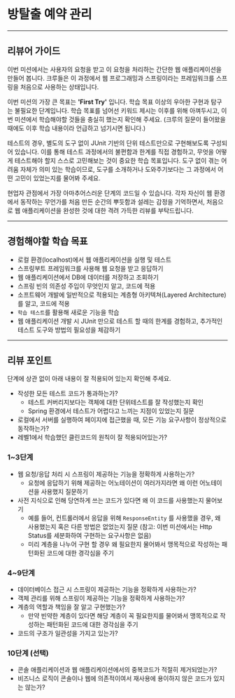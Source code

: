 # 방탈출 예약 관리

---

## 리뷰어 가이드

이번 미션에서는 사용자의 요청을 받고 이 요청을 처리하는 간단한 웹 애플리케이션을 만들어 봅니다. 
크루들은 이 과정에서 웹 프로그래밍과 스프링이라는 프레임워크를 스프링을 처음으로 사용하는 상태입니다.

이번 미션의 가장 큰 목표는 **'First Try'** 입니다. 학습 목표 이상의 우아한 구현과 탐구는 불필요한 단계입니다.
학습 목표를 넘어선 키워드 제시는 이후를 위해 아껴두시고, 이번 미션에서 학습해야할 것들을 충실히 했는지 확인해 주세요. (크루의 질문이 들어왔을 때에도 이후 학습 내용이라 언급하고 넘기시면 됩니다.)

테스트의 경우, 별도의 도구 없이 JUnit 기반의 단위 테스트만으로 구현해보도록 구성되어 있습니다.
이를 통해 테스트 과정에서의 불편함과 한계를 직접 경험하고, 무엇을 어떻게 테스트해야 할지 스스로 고민해보는 것이 중요한 학습 목표입니다.
도구 없이 겪는 어려움 자체가 의미 있는 학습이므로, 도구를 소개하거나 도와주기보다는 그 과정에서 어떤 고민이 있었는지를 물어봐 주세요.

현업자 관점에서 가장 아마추어스러운 단계의 코드일 수 있습니다.
각자 자신이 웹 환경에서 동작하는 무언가를 처음 만든 순간의 뿌듯함과 설레는 감정을 기억하면서, 처음으로 웹 애플리케이션을 완성한 것에 대한 격려 가득한 리뷰를 부탁드립니다.

---

## 경험해야할 학습 목표

- 로컬 환경(localhost)에서 웹 애플리케이션을 실행 및 테스트
- 스프링부트 프레임워크를 사용해 웹 요청을 받고 응답하기
- 웹 애플리케이션에서 DB에 데이터를 저장하고 조회하기
- 스프링 빈의 의존성 주입이 무엇인지 알고, 코드에 적용
- 소프트웨어 개발에 일반적으로 적용되는 계층형 아키텍쳐(Layered Architecture)를 알고, 코드에 적용
- `학습 테스트`를 활용해 새로운 기능을 학습
- 웹 애플리케이션 개발 시 JUnit 만으로 테스트 할 때의 한계를 경험하고, 추가적인 테스트 도구와 방법의 필요성을 체감하기

---

## 리뷰 포인트

단계에 상관 없이 아래 내용이 잘 적용되어 있는지 확인해 주세요.
- 작성한 모든 테스트 코드가 통과하는가?
  - 테스트 커버리지보다는 객체에 대한 단위테스트를 잘 작성했는지 확인
  - Spring 환경에서 테스트가 어렵다고 느끼는 지점이 있었는지 질문
- 로컬에서 서버를 실행하여 페이지에 접근했을 때, 모든 기능 요구사항이 정상적으로 동작하는가?
- 레벨1에서 학습했던 클린코드의 원칙이 잘 적용되어있는가?

### 1~3단계

- 웹 요청/응답 처리 시 스프링이 제공하는 기능을 정확하게 사용하는가?
  - 요청에 응답하기 위해 제공하는 어노테이션이 여러가지라면 왜 이런 어노테이션을 사용했지 질문하기
- 사전 지식으로 인해 당연하게 쓰는 코드가 있다면 왜 이 코드를 사용했는지 물어보기
  - 예를 들어, 컨트롤러에서 응답을 위해 `ResponseEntity` 를 사용했을 경우, 왜 사용했는지 혹은 다른 방법은 없었는지 질문 (참고: 이번 미션에서는 Http Status를 세분화하여 구현하는 요구사항은 없음)
  - 미리 계층을 나누어 구현 할 경우 왜 필요한지 물어봐서 맹목적으로 작성하는 패턴화된 코드에 대한 경각심을 주기

### 4~9단계

- 데이터베이스 접근 시 스프링이 제공하는 기능을 정확하게 사용하는가?
- 객체 관리를 위해 스프링이 제공하는 기능을 정확하게 사용하는가?
- 계층의 역할과 책임을 잘 알고 구현했는가? 
  - 만약 빈약한 계층이 있다면 해당 계층이 꼭 필요한지를 물어봐서 맹목적으로 작성하는 패턴화된 코드에 대한 경각심을 주기
- 코드의 구조가 일관성을 가지고 있는가?

### 10단계 (선택)

- 콘솔 애플리케이션과 웹 애플리케이션에서의 중복코드가 적절히 제거되었는가?
- 비즈니스 로직이 콘솔이나 웹에 의존적이여서 재사용에 용이하지 않은 코드가 있지는 않는가?
